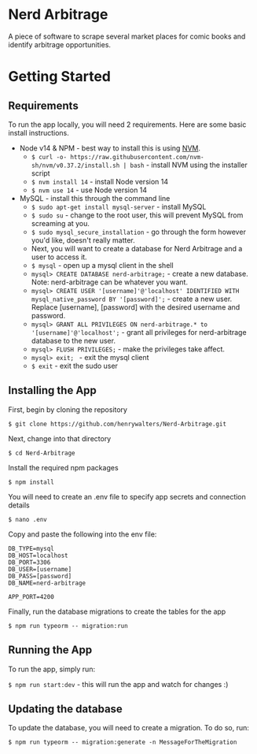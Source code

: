 # Nerd Arbitrage
A piece of software to scrape several market places for comic books and identify arbitrage opportunities.

# Getting Started

## Requirements

To run the app locally, you will need 2 requirements. Here are some basic install instructions. 

- Node v14 & NPM - best way to install this is using [NVM](git@github.com:henrywalters/Nerd-Arbitrage.git).
    -  `$ curl -o- https://raw.githubusercontent.com/nvm-sh/nvm/v0.37.2/install.sh | bash` - install NVM using the installer script
    -  `$ nvm install 14` - install Node version 14
    -  `$ nvm use 14` - use Node version 14
- MySQL - install this through the command line
  - `$ sudo apt-get install mysql-server` - install MySQL
  - `$ sudo su` - change to the root user, this will prevent MySQL from screaming at you.
  - `$ sudo mysql_secure_installation` - go through the form however you'd like, doesn't really matter.
  - Next, you will want to create a database for Nerd Arbitrage and a user to access it.
  - `$ mysql` - open up a mysql client in the shell
  - `mysql> CREATE DATABASE nerd-arbitrage;` - create a new database. Note: nerd-arbitrage can be whatever you want.
  - `mysql> CREATE USER '[username]'@'localhost' IDENTIFIED WITH mysql_native_password BY '[password]';` - create a new user. Replace [username], [password] with the desired username and password.
  - `mysql> GRANT ALL PRIVILEGES ON nerd-arbitrage.* to '[username]'@'localhost';` - grant all privileges for nerd-arbitrage database to the new user.
  - `mysql> FLUSH PRIVILEGES;` - make the privileges take affect.
  - `mysql> exit; ` - exit the mysql client
  - `$ exit` - exit the sudo user

## Installing the App

First, begin by cloning the repository

`$ git clone https://github.com/henrywalters/Nerd-Arbitrage.git`

Next, change into that directory

`$ cd Nerd-Arbitrage`

Install the required npm packages

`$ npm install`

You will need to create an .env file to specify app secrets and connection details

`$ nano .env`

Copy and paste the following into the env file:

```
DB_TYPE=mysql
DB_HOST=localhost
DB_PORT=3306
DB_USER=[username]
DB_PASS=[password]
DB_NAME=nerd-arbitrage

APP_PORT=4200
```

Finally, run the database migrations to create the tables for the app

`$ npm run typeorm -- migration:run`


## Running the App

To run the app, simply run:

`$ npm run start:dev` - this will run the app and watch for changes :)

## Updating the database

To update the database, you will need to create a migration. To do so, run:

`$ npm run typeorm -- migration:generate -n MessageForTheMigration`


